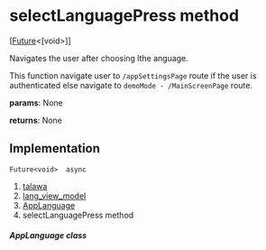 
<div>

# selectLanguagePress method

</div>


[[Future](https://api.flutter.dev/flutter/dart-core/Future-class.html)\<[void\>]]




Navigates the user after choosing lthe anguage.

This function navigate user to `/appSettingsPage` route if the user is
authenticated else navigate to `demoMode - /MainScreenPage` route.

**params**: None

**returns**: None



## Implementation

``` language-dart
Future<void>  async 
```







1.  [talawa](../../index.md)
2.  [lang_view_model](../../view_model_lang_view_model/)
3.  [AppLanguage](../../view_model_lang_view_model/AppLanguage-class.md)
4.  selectLanguagePress method

##### AppLanguage class







